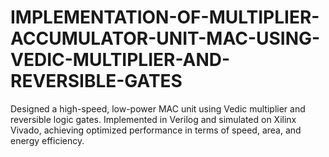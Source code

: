 # IMPLEMENTATION-OF-MULTIPLIER-ACCUMULATOR-UNIT-MAC-USING-VEDIC-MULTIPLIER-AND-REVERSIBLE-GATES
Designed a high-speed, low-power MAC unit using Vedic multiplier and reversible logic gates. Implemented in Verilog and simulated on Xilinx Vivado, achieving optimized performance in terms of speed, area, and energy efficiency.
